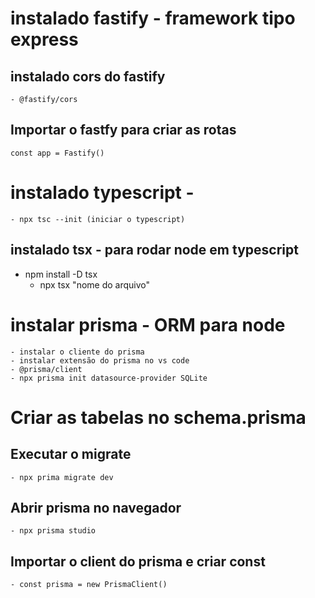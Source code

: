 # instalado fastify - framework tipo express
## instalado cors do fastify
    - @fastify/cors
## Importar o fastfy para criar as rotas
    const app = Fastify()

# instalado typescript - 
    - npx tsc --init (iniciar o typescript)

## instalado tsx - para rodar node em typescript
- npm install -D tsx
    - npx tsx "nome do arquivo"


# instalar prisma - ORM para node
    - instalar o cliente do prisma
    - instalar extensão do prisma no vs code 
    - @prisma/client
    - npx prisma init datasource-provider SQLite

# Criar as tabelas no schema.prisma
## Executar o migrate
    - npx prima migrate dev

## Abrir prisma no navegador
    - npx prisma studio

## Importar o client do prisma e criar const
    - const prisma = new PrismaClient()
